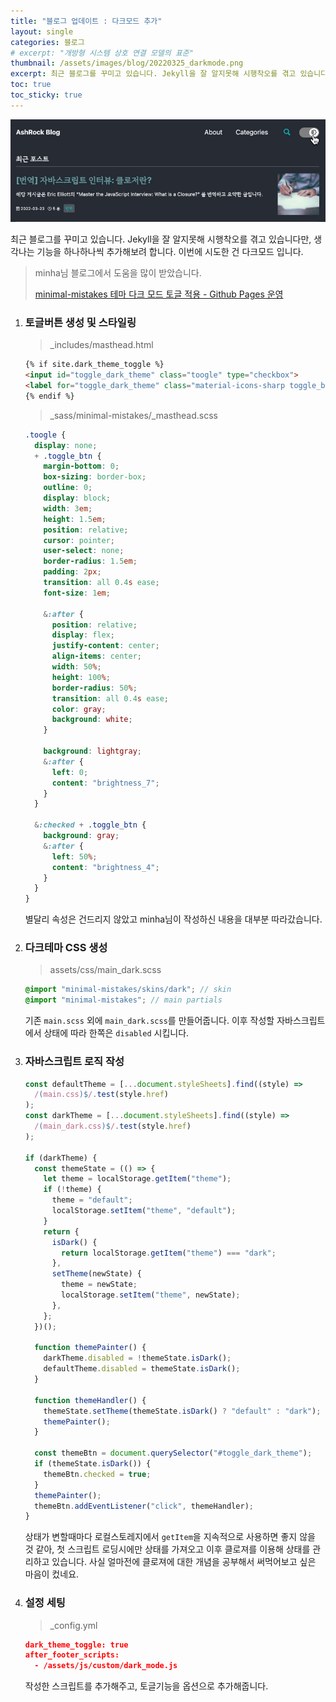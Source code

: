 ```yaml
---
title: "블로그 업데이트 : 다크모드 추가"
layout: single
categories: 블로그
# excerpt: "개방형 시스템 상호 연결 모델의 표준"
thumbnail: /assets/images/blog/20220325_darkmode.png
excerpt: 최근 블로그를 꾸미고 있습니다. Jekyll을 잘 알지못해 시행착오를 겪고 있습니다만, 생각나는 기능을 하나하나씩 추가해보려 합니다. 이번에 시도한 건 다크모드 입니다.
toc: true
toc_sticky: true
---
```

![이미지](/assets/images/blog/20220325_darkmode2.gif)


최근 블로그를 꾸미고 있습니다. Jekyll을 잘 알지못해 시행착오를 겪고 있습니다만, 생각나는 기능을 하나하나씩 추가해보려 합니다. 이번에 시도한 건 다크모드 입니다.

> minha님 블로그에서 도움을 많이 받았습니다.
>
> [minimal-mistakes 테마 다크 모드 토글 적용 - Github Pages 운영](https://etch-cure.github.io/blog/toggle-dark-mode/)
> 

1. ### 토글버튼 생성 및 스타일링    
    > _includes/masthead.html
    > 
    
    ```html
    {% if site.dark_theme_toggle %}
    <input id="toggle_dark_theme" class="toogle" type="checkbox">
    <label for="toggle_dark_theme" class="material-icons-sharp toggle_btn"></label>
    {% endif %}
    ```
    
    > _sass/minimal-mistakes/_masthead.scss
    > 
    
    ```scss
    .toogle {
      display: none;
      + .toggle_btn {
        margin-bottom: 0;
        box-sizing: border-box;
        outline: 0;
        display: block;
        width: 3em;
        height: 1.5em;
        position: relative;
        cursor: pointer;
        user-select: none;
        border-radius: 1.5em;
        padding: 2px;
        transition: all 0.4s ease;
        font-size: 1em;
    
        &:after {
          position: relative;
          display: flex;
          justify-content: center;
          align-items: center;
          width: 50%;
          height: 100%;
          border-radius: 50%;
          transition: all 0.4s ease;
          color: gray;
          background: white;
        }
    
        background: lightgray;
        &:after {
          left: 0;
          content: "brightness_7";
        }
      }
    
      &:checked + .toggle_btn {
        background: gray;
        &:after {
          left: 50%;
          content: "brightness_4";
        }
      }
    }
    ```
    
    별달리 속성은 건드리지 않았고 minha님이 작성하신 내용을 대부분 따라갔습니다.
    
2. ### 다크테마 CSS 생성
    
    > assets/css/main_dark.scss
    > 
    
    ```scss
    @import "minimal-mistakes/skins/dark"; // skin
    @import "minimal-mistakes"; // main partials
    ```
    
    기존 `main.scss` 외에 `main_dark.scss`를 만들어줍니다. 이후 작성할 자바스크립트에서 상태에 따라 한쪽은 `disabled` 시킵니다.
    
3. ### 자바스크립트 로직 작성
    
    ```jsx
    const defaultTheme = [...document.styleSheets].find((style) =>
      /(main.css)$/.test(style.href)
    );
    const darkTheme = [...document.styleSheets].find((style) =>
      /(main_dark.css)$/.test(style.href)
    );
    
    if (darkTheme) {
      const themeState = (() => {
        let theme = localStorage.getItem("theme");
        if (!theme) {
          theme = "default";
          localStorage.setItem("theme", "default");
        }
        return {
          isDark() {
            return localStorage.getItem("theme") === "dark";
          },
          setTheme(newState) {
            theme = newState;
            localStorage.setItem("theme", newState);
          },
        };
      })();
    
      function themePainter() {
        darkTheme.disabled = !themeState.isDark();
        defaultTheme.disabled = themeState.isDark();
      }
    
      function themeHandler() {
        themeState.setTheme(themeState.isDark() ? "default" : "dark");
        themePainter();
      }
    
      const themeBtn = document.querySelector("#toggle_dark_theme");
      if (themeState.isDark()) {
        themeBtn.checked = true;
      }
      themePainter();
      themeBtn.addEventListener("click", themeHandler);
    }
    ```
    
    상태가 변할때마다 로컬스토레지에서 `getItem`을 지속적으로 사용하면 좋지 않을 것 같아, 첫 스크립트 로딩시에만 상태를 가져오고 이후 클로져를 이용해 상태를 관리하고 있습니다. 사실 얼마전에 클로져에 대한 개념을 공부해서 써먹어보고 싶은 마음이 컸네요.
    
4. ### 설정 세팅
    
    > _config.yml
    > 
    
    ```json
    dark_theme_toggle: true
    after_footer_scripts:
      - /assets/js/custom/dark_mode.js
    ```
    
    작성한 스크립트를 추가해주고, 토글기능을 옵션으로 추가해줍니다.